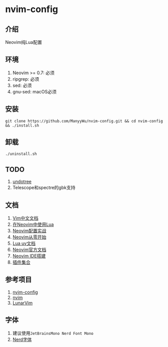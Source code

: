 # nvim-config

## 介绍
  Neovim纯Lua配置
  
## 环境
  1. Neovim >= 0.7: 必须
  2. ripgrep: 必须
  3. sed: 必须
  4. gnu-sed: macOS必须

## 安装
  ```Shell
  git clone https://github.com/ManyyWu/nvim-config.git && cd nvim-config && ./install.sh
  ```

## 卸载
  ```Shell
  ./uninstall.sh
  ```

## TODO
  1. [undotree](https://github.com/mbbill/undotree)
  2. Telescope和spectre的gbk支持
  
## 文档
  1. [Vim中文文档](https://yianwillis.github.io/vimcdoc/doc/help.html)
  2. [在Neovim中使用Lua](https://github.com/glepnir/nvim-lua-guide-zh)
  3. [Neovim配置实战](https://github.com/nshen/learn-neovim-lua)
  4. [Neovim从零开始](https://github.com/LunarVim/Neovim-from-scratch)
  5. [Lua uv文档](https://github.com/luvit/luv/blob/master/docs.md)
  6. [Neovim官方文档](https://neovim.io/doc/user/index.html)
  7. [Neovim IDE搭建](https://www.zhihu.com/people/cui-qin-3/posts)
  8. [插件集合](http://47.112.232.56/github/zh/61928120c295597421382002.html)

## 参考项目
  1. [nvim-config](https://github.com/jdhao/nvim-config)
  2. [nvim](https://github.com/askfiy/nvim)
  3. [LunarVim](https://github.com/LunarVim/LunarVim)

## 字体
  1. 建议使用`JetBrainsMono Nerd Font Mono`
  2. [Nerd字体](https://www.nerdfonts.com/font-downloads)
